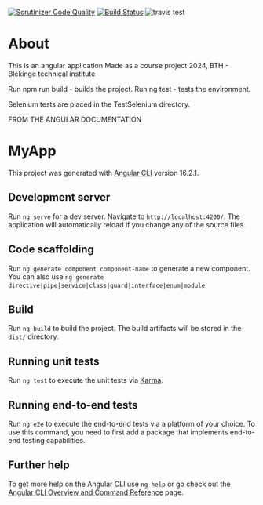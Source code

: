 [![Scrutinizer Code Quality](https://scrutinizer-ci.com/g/ylvali/frontendBTH/badges/quality-score.png?b=main)](https://scrutinizer-ci.com/g/ylvali/frontendBTH/?branch=main)
[![Build Status](https://scrutinizer-ci.com/g/ylvali/frontendBTH/badges/build.png?b=main)](https://scrutinizer-ci.com/g/ylvali/frontendBTH/build-status/main)
<img src="https://app.travis-ci.com/ylvali/frontendBTH.svg?token=zbGBcfgSpBchF7HShAt4&branch=main" alt='travis test'>


# About
This is an angular application 
Made as a course project 2024, BTH - Blekinge technical institute 
 
Run npm run build - builds the project. 
Run ng test - tests the environment.

Selenium tests are placed in the TestSelenium directory.



FROM THE ANGULAR DOCUMENTATION
# MyApp

This project was generated with [Angular CLI](https://github.com/angular/angular-cli) version 16.2.1.

## Development server

Run `ng serve` for a dev server. Navigate to `http://localhost:4200/`. The application will automatically reload if you change any of the source files.

## Code scaffolding

Run `ng generate component component-name` to generate a new component. You can also use `ng generate directive|pipe|service|class|guard|interface|enum|module`.

## Build

Run `ng build` to build the project. The build artifacts will be stored in the `dist/` directory.

## Running unit tests

Run `ng test` to execute the unit tests via [Karma](https://karma-runner.github.io).

## Running end-to-end tests

Run `ng e2e` to execute the end-to-end tests via a platform of your choice. To use this command, you need to first add a package that implements end-to-end testing capabilities.

## Further help

To get more help on the Angular CLI use `ng help` or go check out the [Angular CLI Overview and Command Reference](https://angular.io/cli) page.
